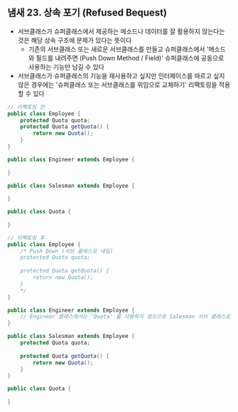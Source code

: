 ## 냄새 23. 상속 포기 (Refused Bequest)

- 서브클래스가 슈퍼클래스에서 제공하는 메소드나 데이터를 잘 활용하지 않는다는 것은 해당 상속 구조에 문제가 있다는 뜻이다
    - 기존의 서브클래스 또는 새로운 서브클래스를 만들고 슈퍼클래스에서 '메소드와 필드를 내려주면 (Push Down Method / Field)' 슈퍼클래스에 공동으로 사용하는 기능만 남길 수 있다
- 서브클래스가 슈퍼클래스의 기능을 재사용하고 싶지만 인터페이스를 따르고 싶지 않은 경우에는 '슈퍼클래스 또는 서브클래스를 위임으로 교체하기' 리팩토링을 적용할 수 있다

````java
// 리팩토링 전 
public class Employee {
    protected Quota quota;
    protected Quota getQuota() {
        return new Quota();
    }
}

public class Engineer extends Employee {
    
}

public class Salesman extends Employee {
    
}

public class Quota {
    
}
````

````java
// 리팩토링 후
public class Employee {
    /* Push Down (서브 클래스로 내림)
    protected Quota quota;
    
    protected Quota getQuota() {
        return new Quota();
    }
    */
}

public class Engineer extends Employee {
    // Engineer 클래스에서는 'Quota' 를 사용하지 않으므로 Salesman 서브 클래스로만 추가
}

public class Salesman extends Employee {
    protected Quota quota;
    
    protected Quota getQuota() {
        return new Quota();
    }
}

public class Quota {
    
}
````